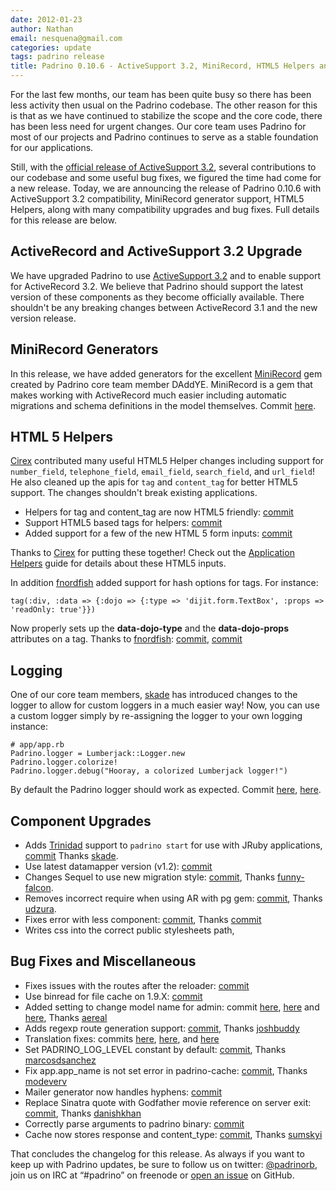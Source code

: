 ```yaml
---
date: 2012-01-23
author: Nathan
email: nesquena@gmail.com
categories: update
tags: padrino release
title: Padrino 0.10.6 - ActiveSupport 3.2, MiniRecord, HTML5 Helpers and bug fixes
---
```


For the last few months, our team has been quite busy so there has been less activity then usual on the Padrino codebase. The other reason for this is that as we have continued to stabilize the scope and the core code, there has been less need for urgent changes. Our core team uses Padrino for most of our projects and Padrino continues to serve as a stable foundation for our applications.

Still, with the [official release of ActiveSupport 3.2](http://weblog.rubyonrails.org/2012/1/20/rails-3-2-0-faster-dev-mode-routing-explain-queries-tagged-logger-store), several contributions to our codebase and some useful bug fixes, we figured the time had come for a new release. Today, we are announcing the release of Padrino 0.10.6 with ActiveSupport 3.2 compatibility, MiniRecord generator support, HTML5 Helpers, along with many compatibility upgrades and bug fixes. Full details for this release are below.


## ActiveRecord and ActiveSupport 3.2 Upgrade

We have upgraded Padrino to use [ActiveSupport 3.2](:http://weblog.rubyonrails.org/2012/1/20/rails-3-2-0-faster-dev-mode-routing-explain-queries-tagged-logger-store) and to enable support for ActiveRecord 3.2. We believe that Padrino should support the latest version of these components as they become officially available. There shouldn't be any breaking changes between ActiveRecord 3.1 and the new version release.


## MiniRecord Generators

In this release, we have added generators for the excellent [MiniRecord](https://github.com/DAddYE/mini_record) gem created by Padrino core team member DAddYE. MiniRecord is a gem that makes working with ActiveRecord much easier including automatic migrations and schema definitions in the model themselves. Commit [here](https://github.com/padrino/padrino-framework/commit/eb9952f31cb1e5aa1aef0a0f27e1d2cdf7091ddf).


## HTML 5 Helpers

[Cirex](https://github.com/Cirex) contributed many useful HTML5 Helper changes including support for `number_field`, `telephone_field`, `email_field`, `search_field`, and `url_field`! He also cleaned up the apis for `tag` and `content_tag` for better HTML5 support. The changes shouldn't break existing applications.

- Helpers for tag and content\_tag are now HTML5 friendly: [commit](https://github.com/padrino/padrino-framework/commit/653e57bab171ac08495db55bf50b7c91b7758fd1)
- Support HTML5 based tags for helpers: [commit](https://github.com/padrino/padrino-framework/commit/0327c97162eadf43809ad57b9eccd9949efd4b94)
- Added support for a few of the new HTML 5 form inputs: [commit](https://github.com/padrino/padrino-framework/commit/31c95d95daa46b1530680b5ceb2d0a52d9423606)

Thanks to [Cirex](https://github.com/Cirex) for putting these together! Check out the [Application Helpers](http://www.padrinorb.com/guides/application-helpers) guide for details about these HTML5 inputs.

In addition [fnordfish](https://github.com/fnordfish) added support for hash options for tags. For instance:

    tag(:div, :data => {:dojo => {:type => 'dijit.form.TextBox', :props => 'readOnly: true'}})

Now properly sets up the **data-dojo-type** and the **data-dojo-props** attributes on a tag. Thanks to [fnordfish](https://github.com/fnordfish): [commit](https://github.com/padrino/padrino-framework/commit/21312fe8e797cf54b2a879d67337c8ef4971f57a), [commit](https://github.com/padrino/padrino-framework/commit/a7af2e0967890229b58b2552b13a5da9f684b0bb)


## Logging

One of our core team members, [skade](https://github.com/skade) has introduced changes to the logger to allow for custom loggers in a much easier way! Now, you can use a custom logger simply by re-assigning the logger to your own logging instance:

    # app/app.rb
    Padrino.logger = Lumberjack::Logger.new
    Padrino.logger.colorize!
    Padrino.logger.debug("Hooray, a colorized Lumberjack logger!")

By default the Padrino logger should work as expected. Commit [here](https://github.com/padrino/padrino-framework/pull/736/files), [here](https://github.com/padrino/padrino-framework/commit/16fa20f872a16272947e7ef9d542545af4b841f0).


## Component Upgrades

- Adds [Trinidad](http://thinkincode.net/trinidad) support to `padrino start` for use with JRuby applications, [commit](https://github.com/padrino/padrino-framework/commit/ef6b964c88d52d6cdad3e64230ce9e6373a4c0f6) Thanks [skade](https://github.com/skade).
- Use latest datamapper version (v1.2): [commit](https://github.com/padrino/padrino-framework/commit/f0eef1fab8dbe4a55a049e994b5584645c6f873c)
- Changes Sequel to use new migration style: [commit](https://github.com/padrino/padrino-framework/commit/74c175765955418da5c93c98f8c5a1a992650b04), Thanks [funny-falcon](https://github.com/funny-falcon).
- Removes incorrect require when using AR with pg gem: [commit](https://github.com/padrino/padrino-framework/commit/5a9a07813abb042ce779d7fbd85b5418d31ef778), Thanks [udzura](https://github.com/udzura).
- Fixes error with less component: [commit](https://github.com/padrino/padrino-framework/commit/5be90e2cc16ff8abcacf6c94ef9e7abc89c30c58), Thanks [commit](https://github.com/padrino/padrino-framework/commit/5be90e2cc16ff8abcacf6c94ef9e7abc89c30c58)
- Writes css into the correct public stylesheets path,

## Bug Fixes and Miscellaneous

- Fixes issues with the routes after the reloader: [commit](https://github.com/padrino/padrino-framework/commit/7844404d1bed5f3c5258004c2587baf381d45d96)
- Use binread for file cache on 1.9.X: [commit](https://github.com/padrino/padrino-framework/commit/0de43dc91466becfd687a3fdd00ca0084a1482b9)
- Added setting to change model name for admin: commit [here](https://github.com/padrino/padrino-framework/commit/f2b7d0cd92b12e3c3c16924a6475eb0c64700e7a), [here](https://github.com/padrino/padrino-framework/commit/92d20d7e4800475c2fa595bbba11dff62a4136ec) and [here](https://github.com/padrino/padrino-framework/commit/c576619172221819fcc1d2fe2235e0339a9276ad), Thanks [aereal](https://github.com/aereal)
- Adds regexp route generation support: [commit](https://github.com/padrino/padrino-framework/commit/98ce668166b26b091010fdfdc728d0887ef41f2d), Thanks [joshbuddy](https://github.com/joshbuddy)
- Translation fixes: commits [here](https://github.com/padrino/padrino-framework/commit/bd24d1931f7562a5318fe88a941411fa3a7cf32d), [here](https://github.com/padrino/padrino-framework/commit/9543dee94917e37093b7e8b6f8a8316ac17fe848), and [here](https://github.com/padrino/padrino-framework/commit/5654a5bf06e0196ba27a08bfad75fea1735d7f6e)
- Set PADRINO\_LOG\_LEVEL constant by default: [commit](https://github.com/padrino/padrino-framework/commit/1a4184205679d7a28bcb5fead15f002ce9e68ad3), Thanks [marcosdsanchez](https://github.com/marcosdsanchez)
- Fix app.app\_name is not set error in padrino-cache: [commit](https://github.com/padrino/padrino-framework/commit/8522841f88557c6746ab950f41d194781573c7a0), Thanks [modeverv](https://github.com/modeverv)
- Mailer generator now handles hyphens: [commit](https://github.com/padrino/padrino-framework/commit/e63dfeef69c4275f28c44b9393ef9a6190216863)
- Replace Sinatra quote with Godfather movie reference on server exit: [commit](https://github.com/padrino/padrino-framework/commit/245d59f25a44ea9c2400778492840df4d8d80ba6), Thanks [danishkhan](https://github.com/danishkhan)
- Correctly parse arguments to padrino binary: [commit](https://github.com/padrino/padrino-framework/commit/bb0c7fc4f5e9f5f639d30a2d3ce8f40c1ad32d80)
- Cache now stores response and content\_type: [commit](https://github.com/padrino/padrino-framework/commit/8f746e0ec8e9225400efaf4cf3b1c86c20011c82), Thanks [sumskyi](https://github.com/sumskyi)

That concludes the changelog for this release. As always if you want to keep up with Padrino updates, be sure to follow us on twitter: [@padrinorb](http://twitter.com/#!/padrinorb), join us on IRC at “\#padrino” on freenode or [open an issue](https://github.com/padrino/padrino-framework/issues) on GitHub.

